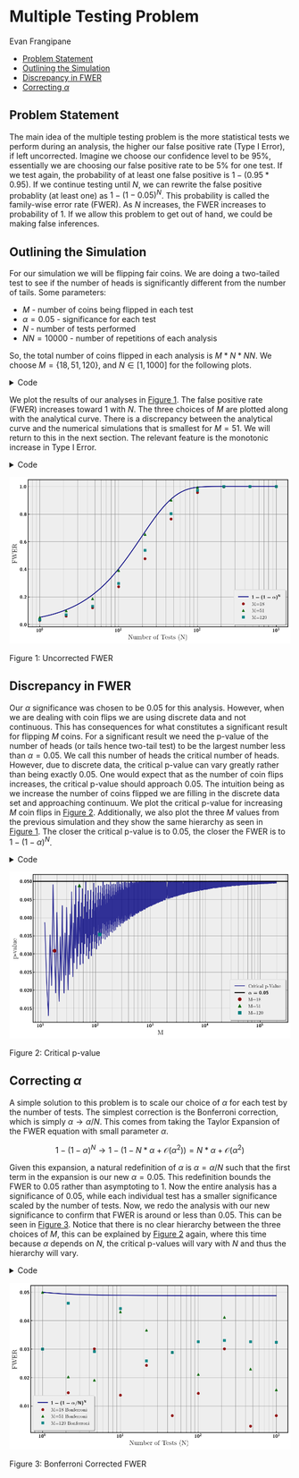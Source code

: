 # Multiple Testing Problem
Evan Frangipane

- [Problem Statement](#problem-statement)
- [Outlining the Simulation](#outlining-the-simulation)
- [Discrepancy in FWER](#discrepancy-in-fwer)
- [Correcting $\alpha$](#correcting-alpha)

## Problem Statement

The main idea of the multiple testing problem is the more statistical
tests we perform during an analysis, the higher our false positive rate
(Type I Error), if left uncorrected. Imagine we choose our confidence
level to be $95\%$, essentially we are choosing our false positive rate
to be $5\%$ for one test. If we test again, the probability of at least
one false positive is $1 - (0.95 * 0.95)$. If we continue testing until
$N$, we can rewrite the false positive probablity (at least one) as
$1 - (1-0.05)^N$. This probability is called the family-wise error rate
(FWER). As $N$ increases, the FWER increases to probability of $1$. If
we allow this problem to get out of hand, we could be making false
inferences.

## Outlining the Simulation

For our simulation we will be flipping fair coins. We are doing a
two-tailed test to see if the number of heads is significantly different
from the number of tails. Some parameters:

- $M$ - number of coins being flipped in each test
- $\alpha = 0.05$ - significance for each test
- $N$ - number of tests performed
- $NN = 10000$ - number of repetitions of each analysis

So, the total number of coins flipped in each analysis is $M * N * NN$.
We choose $M = \{18, 51, 120\}$, and $N \in [1, 1000]$ for the following
plots.

<details class="code-fold">
<summary>Code</summary>

``` python
import numpy as np
import matplotlib.pyplot as plt
import random
from scipy.stats import binom
from matplotlib import rcParams
import pickle

plt.rc('text', usetex=True)
plt.rc('axes', linewidth=2)
rcParams['font.family'] = 'serif'
plt.rc('font', weight='bold')
plt.rcParams['text.latex.preamble'] = r'\usepackage{sfmath} \boldmath'
#rcParams['font.serif'] = ['Times New Roman']  
rcParams['font.size'] = 14 
rcParams['axes.titlesize'] = 16  
rcParams['axes.labelsize'] = 14  
rcParams['legend.fontsize'] = 12  
rcParams['xtick.labelsize'] = 12  
rcParams['ytick.labelsize'] = 12  
plt.style.use('bmh')

with open('fwer.pkl', 'rb') as f:
    fwer_1, fwer_2, fwer_3, M_list, fwer_b1, fwer_b2, fwer_b3, \
    fwer_N, fwer_bound, fwer_bound_N, fwer_bound_b, Ms, \
    pvs, index = pickle.load(f)
```

</details>

We plot the results of our analyses in
<a href="#fig-fwer" class="quarto-xref">Figure 1</a>. The false positive
rate (FWER) increases toward $1$ with $N$. The three choices of $M$ are
plotted along with the analytical curve. There is a discrepancy between
the analytical curve and the numerical simulations that is smallest for
$M = 51$. We will return to this in the next section. The relevant
feature is the monotonic increase in Type I Error.

<details class="code-fold">
<summary>Code</summary>

``` python
fig, ax = plt.subplots(figsize=(10, 6))
ax.plot(fwer_bound_N, fwer_bound, label=r'$1 - (1 - \alpha)^N$', color='navy')
ax.plot(fwer_N, fwer_1, 'o',label=f'M={M_list[0]}', \
    color='darkred', markersize=6, alpha=0.9)
ax.plot(fwer_N, fwer_2, '^',label=f'M={M_list[1]}', \
    color='darkgreen', markersize=6, alpha=0.9)
ax.plot(fwer_N, fwer_3, 's',label=f'M={M_list[2]}', \
    color='teal', markersize=6, alpha=0.9)

ax.set_xlabel('Number of Tests (N)')
ax.set_ylabel('FWER')
ax.set_xscale('log')

ax.legend(loc='lower right', frameon=True, shadow=True, borderpad=1)
ax.grid(which='both', linestyle='-', linewidth=0.8, color='gray', alpha=0.7)
#plt.title('Family-Wise Error Rate vs. Number of Tests')
for spine in ax.spines.values():
    spine.set_edgecolor('black')
    spine.set_linewidth(1.5)

plt.tight_layout()
plt.show()
```

</details>

<div id="fig-fwer">

![](README_files/figure-commonmark/fig-fwer-output-1.png)

Figure 1: Uncorrected FWER

</div>

## Discrepancy in FWER

Our $\alpha$ significance was chosen to be $0.05$ for this analysis.
However, when we are dealing with coin flips we are using discrete data
and not continuous. This has consequences for what constitutes a
significant result for flipping $M$ coins. For a significant result we
need the p-value of the number of heads (or tails hence two-tail test)
to be the largest number less than $\alpha = 0.05$. We call this number
of heads the critical number of heads. However, due to discrete data,
the critical p-value can vary greatly rather than being exactly $0.05$.
One would expect that as the number of coin flips increases, the
critical p-value should approach $0.05$. The intuition being as we
increase the number of coins flipped we are filling in the discrete data
set and approaching continuum. We plot the critical p-value for
increasing $M$ coin flips in
<a href="#fig-crit" class="quarto-xref">Figure 2</a>. Additionally, we
also plot the three $M$ values from the previous simulation and they
show the same hierarchy as seen in
<a href="#fig-fwer" class="quarto-xref">Figure 1</a>. The closer the
critical p-value is to $0.05$, the closer the FWER is to
$1 - (1 - \alpha)^N$.

<details class="code-fold">
<summary>Code</summary>

``` python
colors = ['red', 'green', 'cyan']
labels = [f'M={M_list[0]}', f'M={M_list[1]}', f'M={M_list[2]}']
fig, ax = plt.subplots(figsize=(10, 6))
ax.plot(Ms, pvs, color='navy', label='Critical p-Value', alpha=0.8)
ax.axhline(0.05, color='black', label=f'$\\alpha = 0.05$')
plt.plot([Ms[index[0]]], [pvs[index[0]]], 'o', label=labels[0], \
    color='darkred', markersize=8, zorder=2)
plt.plot([Ms[index[1]]], [pvs[index[1]]], '^', label=labels[1], \
    color='darkgreen', markersize=8, zorder=2)
plt.plot([Ms[index[2]]], [pvs[index[2]]], 's', label=labels[2], \
    color='teal', markersize=8, zorder=2)
ax.set_xscale('log')
ax.set_xlabel('M')
ax.set_ylabel('p-value')
#plt.title('p-value of Critical Integer $(p_{\\text{crit}}< \\alpha)$')
ax.legend(loc='lower right', frameon=True, shadow=True, borderpad=1)
ax.grid(which='both', linestyle='-', linewidth=0.8, color='gray', alpha=0.7)
for spine in ax.spines.values():
    spine.set_edgecolor('black')
    spine.set_linewidth(1.5)

plt.tight_layout() 
plt.show()
```

</details>

<div id="fig-crit">

![](README_files/figure-commonmark/fig-crit-output-1.png)

Figure 2: Critical p-value

</div>

## Correcting $\alpha$

A simple solution to this problem is to scale our choice of $\alpha$ for
each test by the number of tests. The simplest correction is the
Bonferroni correction, which is simply $\alpha \rightarrow \alpha/N$.
This comes from taking the Taylor Expansion of the FWER equation with
small parameter $\alpha$.

$$
1 - (1 - \alpha)^N \rightarrow 1 - (1 - N*\alpha + \mathcal{O}(\alpha^2)) = N*\alpha + \mathcal{O}(\alpha^2)
$$

Given this expansion, a natural redefinition of $\alpha$ is
$\alpha = \alpha / N$ such that the first term in the expansion is our
new $\alpha = 0.05$. This redefinition bounds the FWER to $0.05$ rather
than asymptoting to $1$. Now the entire analysis has a significance of
$0.05$, while each individual test has a smaller significance scaled by
the number of tests. Now, we redo the analysis with our new significance
to confirm that FWER is around or less than $0.05$. This can be seen in
<a href="#fig-fwer-bon" class="quarto-xref">Figure 3</a>. Notice that
there is no clear hierarchy between the three choices of $M$, this can
be explained by <a href="#fig-crit" class="quarto-xref">Figure 2</a>
again, where this time because $\alpha$ depends on $N$, the critical
p-values will vary with $N$ and thus the hierarchy will vary.

<details class="code-fold">
<summary>Code</summary>

``` python
fig, ax = plt.subplots(figsize=(10, 6))

ax.plot(fwer_bound_N, fwer_bound_b, label=r'$1 - (1 - \alpha/N)^N$', \
    color='navy', linewidth=2)
ax.plot(fwer_N, fwer_b1, 'o', label=f'M={M_list[0]} Bonferroni', \
    color='darkred', markersize=6, alpha=0.9)
ax.plot(fwer_N, fwer_b2, '^', label=f'M={M_list[1]} Bonferroni', \
    color='darkgreen', markersize=6, alpha=0.9)
ax.plot(fwer_N, fwer_b3, 's', label=f'M={M_list[2]} Bonferroni', \
    color='teal', markersize=6, alpha=0.9)

ax.set_xlabel('Number of Tests (N)')
ax.set_ylabel('FWER')
ax.set_xscale('log')

ax.legend(loc='lower left', frameon=True, shadow=True, borderpad=1)
ax.grid(which='both', linestyle='-', linewidth=0.8, color='gray', alpha=0.7)

for spine in ax.spines.values():
    spine.set_edgecolor('black')
    spine.set_linewidth(1.5)

plt.tight_layout()
plt.show()
```

</details>

<div id="fig-fwer-bon">

![](README_files/figure-commonmark/fig-fwer-bon-output-1.png)

Figure 3: Bonferroni Corrected FWER

</div>
